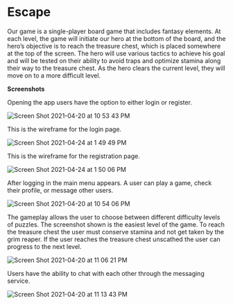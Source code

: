 # Escape
Our game is a single-player board game that includes fantasy elements. At each level, the game will initiate our hero at the bottom of the board, and the hero’s objective is to reach the treasure chest, which is placed somewhere at the top of the screen. The hero will use various tactics to achieve his goal and will be tested on their ability to avoid traps and optimize stamina along their way to the treasure chest. As the hero clears the current level, they will move on to a more difficult level.

**Screenshots**

Opening the app users have the option to either login or register. 

![Screen Shot 2021-04-20 at 10 53 43 PM](https://user-images.githubusercontent.com/35156624/115468635-43d10f80-a22b-11eb-873b-b67050d32626.png)

This is the wireframe for the login page.

![Screen Shot 2021-04-24 at 1 49 49 PM](https://user-images.githubusercontent.com/35156624/115959388-f216d680-a503-11eb-8939-7a80accc17d3.png)

This is the wireframe for the registration page.

![Screen Shot 2021-04-24 at 1 50 06 PM](https://user-images.githubusercontent.com/35156624/115959397-fb07a800-a503-11eb-8fa6-39c7d8ba1190.png)


After logging in the main menu appears. A user can play a game, check their profile, or message other users.

![Screen Shot 2021-04-20 at 10 54 06 PM](https://user-images.githubusercontent.com/35156624/115468669-51869500-a22b-11eb-8109-3839a0ff1861.png)

The gameplay allows the user to choose between different difficulty levels of puzzles. The screenshot shown is the easiest level of the game. To reach the treasure chest the user must conserve stamina and not get taken by the grim reaper. If the user reaches the treasure chest unscathed the user can progress to the next level. 

![Screen Shot 2021-04-20 at 11 06 21 PM](https://user-images.githubusercontent.com/35156624/115469698-07061800-a22d-11eb-886b-67c7bb6355aa.png)


Users have the ability to chat with each other through the messaging service.


![Screen Shot 2021-04-20 at 11 13 43 PM](https://user-images.githubusercontent.com/35156624/115470340-0e79f100-a22e-11eb-97d4-05eba7d931de.png)









